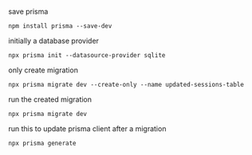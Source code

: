 
save prisma
```
npm install prisma --save-dev
```

initially a database provider
```
npx prisma init --datasource-provider sqlite
```

only create migration
```
npx prisma migrate dev --create-only --name updated-sessions-table
```

run the created migration
```
npx prisma migrate dev
```

run this to update prisma client after a migration
```
npx prisma generate
```
